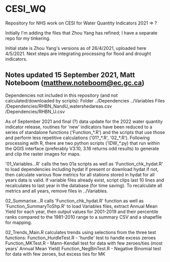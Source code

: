# CESI_WQ
Repository for NHS work on CESI for Water Quantity Indicators 2021 => ?

Initially I'm adding the files that Zhou Yang has refined; I have a separate repo for my tinkering.

Initial state is Zhou Yang's versions as of 26/4/2021, uploaded here 4/5/2021. Next steps are integrating
processing for flood and drought indicators.

## Notes updated 15 September 2021, Matt Noteboom (matthew.noteboom@ec.gc.ca)

Dependencies not included in this repository (and not calculated/downloaded by scripts):
Folder 
  ..\/Dependencies
  ..\/Variables
Files
  \/Dependencies\/RHBN_NandU_watershedareas.csv
  \/Dependencies\/RHBN_U.csv

As of September 2021 and final (?) data update for the 2022 water quantity indicator release, routines 
for 'new' indicators have been reduced to a series of standalone functions ('Function\_*.R') and the 
scripts that use those and perform less repetitive calculations ('01?\_\*.R', '02\_\*.R'). Following 
processing with R, there are two python scripts ('IDW\_\*.py) that run within the QGIS interface
(preferably V3.10, 3.16 returns odd results) to generate and clip the raster images for maps.

'01\_Variables...R' calls the two 01a scripts as well as 'Function\_chk\_hydat.R' to load dependencies
including hydat if present or download hydat if not, then calculate various flow metrics for all stations
stored in hydat for all years data is valid. If variable files already exist, script clips last 10 lines
and recalculates to last year in the database (for time saving). To recalculate all metrics and all years,
remove files in ..\/Variables.

02\_Summarise...R calls 'Function\_chk\_hydat.R' function as well as 'Function\_SummaryToShp.R' to load
Variables files, extract Annual Mean Yield for each year, then output values for 2001-2019 and their
percentile ranks compared to the 1981-2010 range to a summary CSV and a shapefile for mapping.

02\_Trends_Main.R calculates trends using selections from the three test functions:
  Function\_HurdleTest.R - 'hurdle' test to handle excess zeroes
  Function\_MKTest.R - Mann-Kendall test for data with few zeroes\/ties (most years' Annual Mean Yield)
  Function\_NegBinTest.R - Negative Binomial test for data with few zeroes, but excess ties for MK




